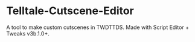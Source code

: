 # Telltale-Cutscene-Editor
A tool to make custom cutscenes in TWDTTDS. Made with Script Editor + Tweaks v3b.1.0+.
